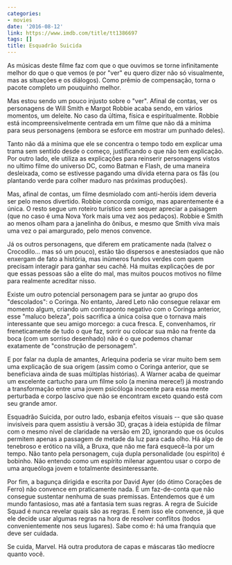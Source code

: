 ```yaml
---
categories:
- movies
date: '2016-08-12'
link: https://www.imdb.com/title/tt1386697
tags: []
title: Esquadrão Suicida
---
```


As músicas deste filme faz com que o que ouvimos se torne infinitamente melhor do que o que vemos (e por "ver" eu quero dizer não só visualmente, mas as situações e os diálogos). Como prêmio de compensação, torna o pacote completo um pouquinho melhor.

Mas estou sendo um pouco injusto sobre o "ver". Afinal de contas, ver os personagens de Will Smith e Margot Robbie acaba sendo, em vários momentos, um deleite. No caso da última, física e espiritualmente. Robbie está incompreensivelmente centrada em um filme que não dá a mínima para seus personagens (embora se esforce em mostrar um punhado deles).

Tanto não dá a mínima que ele se concentra o tempo todo em explicar uma trama sem sentido desde o começo, justificando o que não tem explicação. Por outro lado, ele utiliza as explicações para reinserir personagens vistos no ultimo filme do universo DC, como Batman e Flash, de uma maneira desleixada, como se estivesse pagando uma dívida eterna para os fãs (ou plantando verde para colher maduro nas próximas produções).

Mas, afinal de contas, um filme desmiolado com anti-heróis idem deveria ser pelo menos divertido. Robbie concorda comigo, mas aparentemente é a única. O resto segue um roteiro turístico sem sequer apreciar a paisagem (que no caso é uma Nova York mais uma vez aos pedaços). Robbie e Smith ao menos olham para a janelinha do ônibus, e mesmo que Smith viva mais uma vez o pai amargurado, pelo menos convence.

Já os outros personagens, que diferem em praticamente nada (talvez o Crocodilo... mas só um pouco), estão tão dispersos e anestesiados que não enxergam de fato a história, mas inúmeros fundos verdes com quem precisam interagir para ganhar seu cachê. Há muitas explicações de por que essas pessoas são a elite do mal, mas muitos poucos motivos no filme para realmente acreditar nisso.

Existe um outro potencial personagem para se juntar ao grupo dos "descolados": o Coringa. No entanto, Jared Leto não consegue relaxar em momento algum, criando um contraponto negativo com o Coringa anterior, esse "maluco beleza", pois sacrifica a única coisa que o tornava mais interessante que seu amigo morcego: a cuca fresca. E, convenhamos, rir freneticamente de tudo o que faz, sorrir ou colocar sua mão na frente da boca (com um sorriso desenhado) não é o que podemos chamar exatamente de "construção de personagem".

E por falar na dupla de amantes, Arlequina poderia se virar muito bem sem uma explicação de sua origem (assim como o Coringa anterior, que se beneficiava ainda de suas múltiplas histórias). A Warner acaba de queimar um excelente cartucho para um filme solo (a menina merece!) já mostrando a transformação entre uma jovem psicóloga inocente para essa mente perturbada e corpo lascivo que não se encontram exceto quando está com seu grande amor.

Esquadrão Suicida, por outro lado, esbanja efeitos visuais -- que são quase invisíveis para quem assistiu à versão 3D, graças à ideia estúpida de filmar com o mesmo nível de claridade na versão em 2D, ignorando que os óculos permitem apenas a passagem de metade da luz para cada olho. Há algo de tenebroso e erótico na vilã, a Bruxa, que não me fará esquecê-la por um tempo. Não tanto pela personagem, cuja dupla personalidade (ou espírito) é bobinho. Não entendo como um espírito milenar aguentou usar o corpo de uma arqueóloga jovem e totalmente desinteressante.

Por fim, a bagunça dirigida e escrita por David Ayer (do ótimo Corações de Ferro) não convence em praticamente nada. É um faz-de-conta que não consegue sustentar nenhuma de suas premissas. Entendemos que é um mundo fantasioso, mas até a fantasia tem suas regras. A regra de Suicide Squad é nunca revelar quais são as regras. E nem isso ele convence, já que ele decide usar algumas regras na hora de resolver conflitos (todos convenientemente nos seus lugares). Sabe como é: há uma franquia que deve ser cuidada.

Se cuida, Marvel. Há outra produtora de capas e máscaras tão medíocre quanto você.